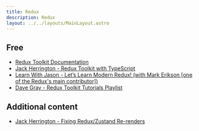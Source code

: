 ```yaml
---
title: Redux
description: Redux
layout: ../../layouts/MainLayout.astro
---
```


## Free

- [Redux Toolkit Documentation](https://redux-toolkit.js.org/introduction/getting-started)
- [Jack Herrington - Redux Toolkit with TypeScript](https://www.youtube.com/watch?v=eFh2Kr9hfyo)
- [Learn With Jason - Let’s Learn Modern Redux! (with Mark Erikson [one of the Redux's main contributor])](https://www.youtube.com/watch?v=9zySeP5vH9c)
- [Dave Gray - Redux Toolkit Tutorials Playlist](https://www.youtube.com/playlist?list=PL0Zuz27SZ-6M1J5I1w2-uZx36Qp6qhjKo)

## Additional content

- [Jack Herrington - Fixing Redux/Zustand Re-renders](https://www.youtube.com/watch?v=aOt4Hz3ze3Q)
